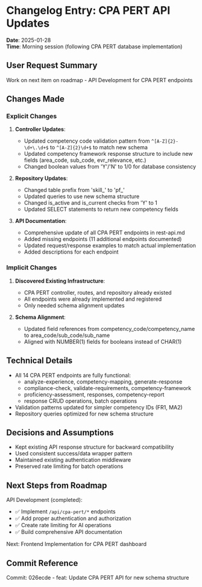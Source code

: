 # Changelog Entry: CPA PERT API Updates

**Date**: 2025-01-28  
**Time**: Morning session (following CPA PERT database implementation)

## User Request Summary
Work on next item on roadmap - API Development for CPA PERT endpoints

## Changes Made

### Explicit Changes
1. **Controller Updates**:
   - Updated competency code validation pattern from `^[A-Z]{2}-\d+\.\d+$` to `^[A-Z]{2}\d+$` to match new schema
   - Updated competency framework response structure to include new fields (area_code, sub_code, evr_relevance, etc.)
   - Changed boolean values from 'Y'/'N' to 1/0 for database consistency

2. **Repository Updates**:
   - Changed table prefix from 'skill_' to 'pf_' 
   - Updated queries to use new schema structure
   - Changed is_active and is_current checks from 'Y' to 1
   - Updated SELECT statements to return new competency fields

3. **API Documentation**:
   - Comprehensive update of all CPA PERT endpoints in rest-api.md
   - Added missing endpoints (11 additional endpoints documented)
   - Updated request/response examples to match actual implementation
   - Added descriptions for each endpoint

### Implicit Changes
1. **Discovered Existing Infrastructure**:
   - CPA PERT controller, routes, and repository already existed
   - All endpoints were already implemented and registered
   - Only needed schema alignment updates

2. **Schema Alignment**:
   - Updated field references from competency_code/competency_name to area_code/sub_code/sub_name
   - Aligned with NUMBER(1) fields for booleans instead of CHAR(1)

## Technical Details
- All 14 CPA PERT endpoints are fully functional:
  - analyze-experience, competency-mapping, generate-response
  - compliance-check, validate-requirements, competency-framework
  - proficiency-assessment, responses, competency-report
  - response CRUD operations, batch operations
- Validation patterns updated for simpler competency IDs (FR1, MA2)
- Repository queries optimized for new schema structure

## Decisions and Assumptions
- Kept existing API response structure for backward compatibility
- Used consistent success/data wrapper pattern
- Maintained existing authentication middleware
- Preserved rate limiting for batch operations

## Next Steps from Roadmap
API Development (completed):
- ✅ Implement `/api/cpa-pert/*` endpoints
- ✅ Add proper authentication and authorization
- ✅ Create rate limiting for AI operations
- ✅ Build comprehensive API documentation

Next: Frontend Implementation for CPA PERT dashboard

## Commit Reference
Commit: 026ecde - feat: Update CPA PERT API for new schema structure